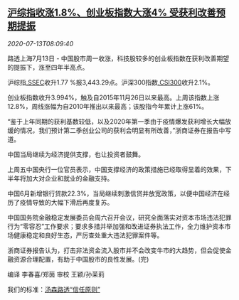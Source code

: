 <!--1594628594000-->
[沪综指收涨1.8%、创业板指数大涨4% 受获利改善预期提振](https://cn.reuters.com/article/china-stock-market-profit-expectation-07-idCNKCS24E0Q5)
------

<div><i>2020-07-13T08:09:40</i></div><div class="StandardArticleBody_body"><p>路透上海7月13日 - 中国股市周一收涨，科技股较多的创业板指数在获利改善期望的提振下，涨至四年半高点。 </p><p>沪综指<a href="/investing/markets/index?symbol=.SSEC">.SSEC</a>收升1.77 %报3,443.29点。沪深300指数<a href="/investing/markets/index?symbol=.CSI300">.CSI300</a>收升2.1%。 </p><p>创业板指数收升3.994%，触及自2015年11月26日以来最高。上周该指数上涨12.8%，周线涨幅为自2010年推出以来最高；该股指今年累计上涨61%。 </p><p>“鉴于上年同期的获利基数较低，以及2020年第一季由于疫情爆发获利增长大幅放缓的情况，我们预计第二季创业公司的获利会明显有所改善，”浙商证券在报告中写道。 </p><p>中国当局继续为经济提供支撑，也让投资者鼓舞。 </p><p>上周五中国央行一位官员表示，中国支撑经济的政策措施已经取得显着的效果，下半年将加大对企业和就业的金融支持。 </p><p>中国6月新增银行贷款22.3%，当局继续刺激信贷并放宽政策，以便中国经济在经历了疫情导致的大幅下滑后再度复苏。 </p><p>中国国务院金融稳定发展委员会周六召开会议，研究全面落实对资本市场违法犯罪行为“零容忍”工作要求；要求多措并举加强和改进证券执法工作，全力维护资本市场健康稳定和良好生态，严厉查处重大违法犯罪案件等。 </p><p>浙商证券报告认为，打击非法资金流入股市并不会改变牛市的大趋势，但会促使金融资源合理配置，有助于中国股市的良性发展。(完) </p><div class="Attribution_container"><div class="Attribution_attribution"><p class="Attribution_content">编译 李春喜/郑茵 审校 王颖/孙茉莉 </p></div></div><div class="StandardArticleBody_trustBadgeContainer"><span class="StandardArticleBody_trustBadgeTitle">我们的标准：</span><span class="trustBadgeUrl"><a href="https://www.thomsonreuters.cn/content/dam/openweb/documents/pdf/china/brochures/about-us-1.pdf">汤森路透“信任原则”</a></span></div></div>

